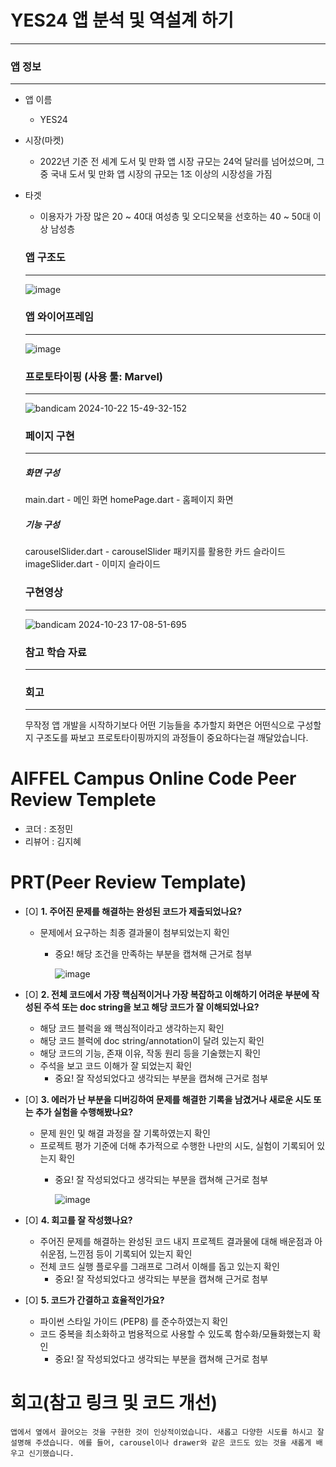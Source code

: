 # YES24 앱 분석 및 역설계 하기
---
### 앱 정보
---
* 앱 이름
    * YES24
* 시장(마켓)
    * 2022년 기준 전 세계 도서 및 만화 앱 시장 규모는 24억 달러를 넘어섰으며, 그 중 국내 도서 및 만화 앱 시장의 규모는 1조 이상의 시장성을 가짐
* 타겟
    * 이용자가 가장 많은 20 ~ 40대 여성층 및 오디오북을 선호하는 40 ~ 50대 이상 남성층

  ### 앱 구조도
  ---
  ![image](https://github.com/user-attachments/assets/18aef22e-0689-4c44-a997-9b4376627554)

  ### 앱 와이어프레임
  ---
  ![image](https://github.com/user-attachments/assets/8a3dc8c8-2058-406f-933c-63ac6f722e3b)

  ### 프로토타이핑 (사용 툴: Marvel)
  ---
  ![bandicam 2024-10-22 15-49-32-152](https://github.com/user-attachments/assets/958a0861-7c0f-404a-9ee0-6b9e4315a1ce)

  ### 페이지 구현
  ---
  ##### 화면 구성
  main.dart - 메인 화면
  homePage.dart - 홈페이지 화면

  ##### 기능 구성
  carouselSlider.dart - carouselSlider 패키지를 활용한 카드 슬라이드 
  imageSlider.dart - 이미지 슬라이드 

  ### 구현영상
  ---
  ![bandicam 2024-10-23 17-08-51-695](https://github.com/user-attachments/assets/043d78bd-d831-4d72-b6cd-8e9410a07d71)

  ### 참고 학습 자료
  ---

  ### 회고
  ---
  무작정 앱 개발을 시작하기보다 어떤 기능들을 추가할지 화면은 어떤식으로 구성할지 구조도를 짜보고 프로토타이핑까지의 과정들이 중요하다는걸 깨달았습니다.
  
# AIFFEL Campus Online Code Peer Review Templete
- 코더 : 조정민
- 리뷰어 : 김지혜 


# PRT(Peer Review Template)
- [O]  **1. 주어진 문제를 해결하는 완성된 코드가 제출되었나요?**
    - 문제에서 요구하는 최종 결과물이 첨부되었는지 확인
        - 중요! 해당 조건을 만족하는 부분을 캡쳐해 근거로 첨부
     
          ![image](https://github.com/user-attachments/assets/69dd5ccf-4ca1-46fd-9f22-b3f6b6f17cfe)

    
- [O]  **2. 전체 코드에서 가장 핵심적이거나 가장 복잡하고 이해하기 어려운 부분에 작성된 
주석 또는 doc string을 보고 해당 코드가 잘 이해되었나요?**
    - 해당 코드 블럭을 왜 핵심적이라고 생각하는지 확인
    - 해당 코드 블럭에 doc string/annotation이 달려 있는지 확인
    - 해당 코드의 기능, 존재 이유, 작동 원리 등을 기술했는지 확인
    - 주석을 보고 코드 이해가 잘 되었는지 확인
        - 중요! 잘 작성되었다고 생각되는 부분을 캡쳐해 근거로 첨부
        
- [O]  **3. 에러가 난 부분을 디버깅하여 문제를 해결한 기록을 남겼거나
새로운 시도 또는 추가 실험을 수행해봤나요?**
    - 문제 원인 및 해결 과정을 잘 기록하였는지 확인
    - 프로젝트 평가 기준에 더해 추가적으로 수행한 나만의 시도, 
    실험이 기록되어 있는지 확인
        - 중요! 잘 작성되었다고 생각되는 부분을 캡쳐해 근거로 첨부
     
          ![image](https://github.com/user-attachments/assets/c187e022-566e-468c-bdba-7e95823b9253)

        
- [O]  **4. 회고를 잘 작성했나요?**
    - 주어진 문제를 해결하는 완성된 코드 내지 프로젝트 결과물에 대해
    배운점과 아쉬운점, 느낀점 등이 기록되어 있는지 확인
    - 전체 코드 실행 플로우를 그래프로 그려서 이해를 돕고 있는지 확인
        - 중요! 잘 작성되었다고 생각되는 부분을 캡쳐해 근거로 첨부
        
- [O]  **5. 코드가 간결하고 효율적인가요?**
    - 파이썬 스타일 가이드 (PEP8) 를 준수하였는지 확인
    - 코드 중복을 최소화하고 범용적으로 사용할 수 있도록 함수화/모듈화했는지 확인
        - 중요! 잘 작성되었다고 생각되는 부분을 캡쳐해 근거로 첨부


# 회고(참고 링크 및 코드 개선)
```
앱에서 옆에서 끌어오는 것을 구현한 것이 인상적이었습니다. 새롭고 다양한 시도를 하시고 잘 설명해 주셨습니다. 에를 들어, carousel이나 drawer와 같은 코드도 있는 것을 새롭게 배우고 신기했습니다. 
```
